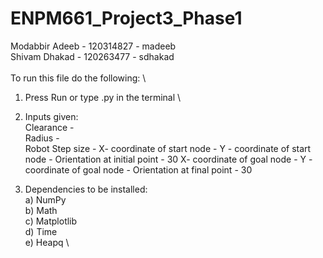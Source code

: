 # ENPM661_Project3_Phase1

Modabbir Adeeb - 120314827 - madeeb \
Shivam Dhakad - 120263477 - sdhakad \
\
To run this file do the following: \
1) Press Run or type .py in the terminal \
2) Inputs given: \
Clearance -  \
Radius -  \
Robot Step size - 
X- coordinate of start node - 
Y - coordinate of start node - 
Orientation at initial point - 30
X- coordinate of goal node - 
Y - coordinate of goal node - 
Orientation at final point - 30

3) Dependencies to be installed: \
a) NumPy \
b) Math \
c) Matplotlib \
d) Time \
e) Heapq \






